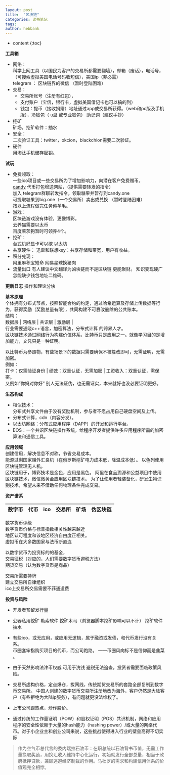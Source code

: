 ```yaml
---
layout: post
title:  "区块链"
categories: 读书笔记
tags:  
author: hebbank
---
```


* content
{:toc}

**工具箱**  
- 网络：  
科学上网工具（以国民为客户的交易所都需要翻墙），邮箱（废话），电话号，（可搜索虚拟美国电话号码收短信），美国ip（非必需）  
telegram ： 区块链界的微信 （暂时登陆困难）
- 交易：  
  - 交易所账号（注册有红包），
  - 支付账户（宝信，银行卡，虚拟美国借记卡也可以搞的到）
  - 钱包：提币（接收捐赠）地址通过app或交易所获得。（web和pc版及手机版），冷钱包（ u盘 或专业钱包） 助记词（建议手抄）
-  挖矿   
矿场，挖矿软件：抽水  
- 安全：  
二次验证工具：twitter，okcion，blackchion需要二次验证。   
-  硬件  
用淘汰手机储存密钥。  

**试玩**  
 -  免费领取：  
一些ico项目或一些交易所为了增加影响力，向潜在客户免费赠币。  
[candy](https://candy.one/i/3950658)  代币打包增送网站，（提供需要转发的指令）  
加入 telegram群聊转发指令，领取糖果并暂存到candy.one    
可提取糖果到big.one（一个交易所）卖出或兑换  （暂时登陆困难）  
按以上流程做完任务薅羊毛。     
 - 游戏：   
区块链游戏没有体验，更像博彩。  
云养猫需要以太币  
百度莱茨狗暂时可领养4个。  
 - 挖矿：  
台式机好显卡可以挖 以太坊   
 - 共享硬件：
 迅雷和联想key：共享存储和带宽，用户有收益。  
 - 积分兑现：  
阿里麻积宝短命
网易星球换猪肉
- 流量出口
有人建议中文翻译为凶块链而不是区块链 更能聚财。
知识变现硬广怎能缺少钱包地址二维码。  

**更新日志**
操作和理论分块

**基本原理**   
个体拥有分布式节点，按照智能合约的约定，通过哈希运算及存储上传数据等行为，获得奖励（奖励总量有限），共同构建不可篡改删除的公共账本。   
结构：  
数据层 | 网络层 | 共识层 | 激励层 |   
行业需要通晓c++语言，加密算法，分布式计算 的跨界人才。   
区块链技术通过网络行为构建价值体系，比特币只是应用之一。就像学习目的是增加能力，文凭只是一种证明。   

以比特币为参照物，有些场景下的数据只需要确保不被篡改即可，无需证明，无需加密。  
例如：   
打卡：仅需验证身份 | 绩效：双重认证，无需加密 | 工资收入：双重认证，需保密。  
又例如“你妈对你好” 别人无法证伪，也无需证实，本来就好也没必要证明更好。    

**生态构成**   
 - 相似技术：  
分布式共享文件由于没有奖励机制，参与者不愿占用自己硬盘空间及上传。  
 - 分布式计算，cdn（内容分发）。   
 - 以太坊网络：分布式应用程序（DAPP）的开发和运行平台。     
 - EOS：一个共识区块链操作系统，给程序开发者提供许多应用程序所需的加密算法和通信工具。  

**应用领域**   
创建信用，解决信息不对称，节省交易成本。  
能源过剩国家赚外汇良机（在俄罗斯挖矿电力成本低，降温成本低）。
以色列使用区块链管理无人机。  
区块链用于，博彩技术是金色，应用是黑色。
阿里在食品溯源和公益项目中使用区块链技术，微信微黄金应用区块链技术。
为了让使用者轻装备化，研发生物识别技术，希望未来不借助任何物理条件完成交易。    

**资产谱系**   

数字币| 代币| ico| 交易所| 矿场|伪区块链  
---|---|---|---|---|---

数字货币评级  
数字货币价格与标普指数相关性越来越近   
地区认可程度和该地区经济自由度正相关。    
虚拟币在大多数国家与法币断直连   

以数字货币为投资标的的基金，   
交易征税（对应的，人们需要数字货币避税方法）  
期货交易（认为数字货币是商品）  

交易所需要持牌  
建立交易所自律组织  
ico上交易所交易需要不菲通道费  

**投资与风险**   
- 开发者预留发行量
- 公器私用挖矿  勒索软件  挖矿木马（浏览器脚本挖矿影响可以不计）  挖矿软件抽水
- 有些ico，或无应用，或应用无逻辑，属于融资或发债，和代币发行没有关系。   
币圈套牢指购买项目的代币，而公司跑路。 ——币圈风向标不是信仰而是韭菜 。  
- 由于天然影响法津币权威 可用于洗钱 避税无法追查，投资者需要面临政策风险。  
- 交易所虚构价格，定点爆仓，拔网线，传统期货交易所的套路全部复制到数字币交易所。 中国人创建的数字货币交易所注册地改为海外，客户仍然是大陆客户（有些拒绝为大陆ip服务），有问题就更没法维权了。  
- 上市公司蹭热点，炒作股价。  

- 通过传统的工作量证明（POW）和股权证明（POS）共识机制，网络和应用程序的安全性依赖于大量的hash能力（hashing power）/或大量的网络代币。对于小企业主和创业公司来说，这些挑战使得进入行业的壁垒高得不切实际   
> 作为空气币总代言的委内瑞拉石油币：在职总统以石油背书币值，无需工作量换取奖励，用换汇收入维持中心化运行，初始就发行全部总量，相当于政府抵押贷款，兼顾逃避经济制裁的作用。马杜罗的需求和构建信用体系的价值观完全相悖。  

